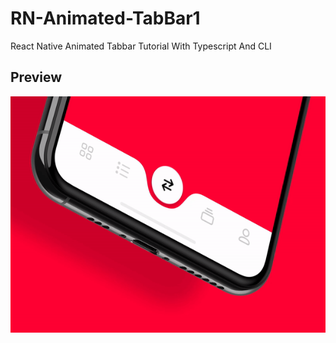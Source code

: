 # RN-Animated-TabBar1

React Native Animated Tabbar Tutorial With Typescript And CLI

## Preview


![diagram/animated_tabbar.gif](diagram/animated_tabbar.gif)
